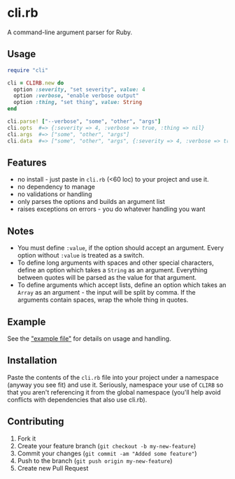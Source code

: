 # cli.rb

A command-line argument parser for Ruby.

## Usage

```ruby
require "cli"

cli = CLIRB.new do
  option :severity, "set severity", value: 4
  option :verbose, "enable verbose output"
  option :thing, "set thing", value: String
end

cli.parse! ["--verbose", "some", "other", "args"]
cli.opts  #=> {:severity => 4, :verbose => true, :thing => nil}
cli.args  #=> ["some", "other", "args"]
cli.data  #=> ["some", "other", "args", {:severity => 4, :verbose => true, :thing => nil}]
```

## Features

* no install - just paste in `cli.rb` (<60 loc) to your project and use it.
* no dependency to manage
* no validations or handling
* only parses the options and builds an argument list
* raises exceptions on errors - you do whatever handling you want

## Notes

* You must define `:value`, if the option should accept an argument. Every option without `:value` is treated as a switch.
* To define long arguments with spaces and other special characters, define an option which takes a `String` as an argument. Everything between quotes will be parsed as the value for that argument.
* To define arguments which accept lists, define an option which takes an `Array` as an argument - the input will be split by comma. If the arguments contain spaces, wrap the whole thing in quotes.

## Example

See the ["example file"](/example.rb) for details on usage and handling.

## Installation

Paste the contents of the `cli.rb` file into your project under a namespace (anyway you see fit) and use it.  Seriously, namespace your use of `CLIRB` so that you aren't referencing it from the global namespace (you'll help avoid conflicts with dependencies that also use cli.rb).

## Contributing

1. Fork it
2. Create your feature branch (`git checkout -b my-new-feature`)
3. Commit your changes (`git commit -am "Added some feature"`)
4. Push to the branch (`git push origin my-new-feature`)
5. Create new Pull Request
